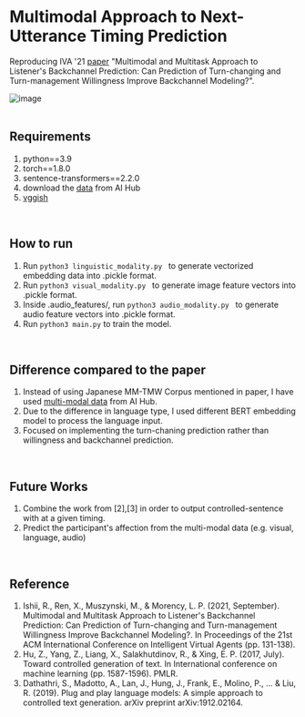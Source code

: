 # Multimodal Approach to Next-Utterance Timing Prediction

Reproducing IVA '21 [paper](https://dl.acm.org/doi/abs/10.1145/3472306.3478360) "Multimodal and Multitask Approach to Listener's Backchannel Prediction: Can Prediction of Turn-changing and Turn-management Willingness Improve Backchannel Modeling?".

![image](https://user-images.githubusercontent.com/45308022/168421485-2da51c95-0931-416f-8cf2-1be07a29543c.png)
<br><br>


## Requirements
1. python==3.9
2. torch==1.8.0
3. sentence-transformers==2.2.0
4. download the [data](https://dl.acm.org/doi/abs/10.1145/3472306.3478360) from AI Hub 
5. [vggish](https://github.com/tensorflow/models/tree/master/research/audioset/vggish)
<br>


## How to run
1. Run ```python3 linguistic_modality.py ``` to generate vectorized embedding data into .pickle format.
2. Run ```python3 visual_modality.py ``` to generate image feature vectors into .pickle format.
3. Inside .audio_features/, run ```python3 audio_modality.py ``` to generate audio feature vectors into .pickle format.
4. Run ```python3 main.py``` to train the model. 
<br>


## Difference compared to the paper
1. Instead of using Japanese MM-TMW Corpus mentioned in paper, I have used [multi-modal data](https://dl.acm.org/doi/abs/10.1145/3472306.3478360) from AI Hub. 
2. Due to the difference in language type, I used different BERT embedding model to process the language input. 
3. Focused on implementing the turn-chaning prediction rather than willingness and backchannel prediction. 
<br>


## Future Works
1. Combine the work from [2],[3] in order to output controlled-sentence with at a given timing.
2. Predict the participant's affection from the multi-modal data (e.g. visual, language, audio)
<br>


## Reference
1. Ishii, R., Ren, X., Muszynski, M., & Morency, L. P. (2021, September). Multimodal and Multitask Approach to Listener's Backchannel Prediction: Can Prediction of Turn-changing and Turn-management Willingness Improve Backchannel Modeling?. In Proceedings of the 21st ACM International Conference on Intelligent Virtual Agents (pp. 131-138).
2. Hu, Z., Yang, Z., Liang, X., Salakhutdinov, R., & Xing, E. P. (2017, July). Toward controlled generation of text. In International conference on machine learning (pp. 1587-1596). PMLR.
3. Dathathri, S., Madotto, A., Lan, J., Hung, J., Frank, E., Molino, P., ... & Liu, R. (2019). Plug and play language models: A simple approach to controlled text generation. arXiv preprint arXiv:1912.02164.
